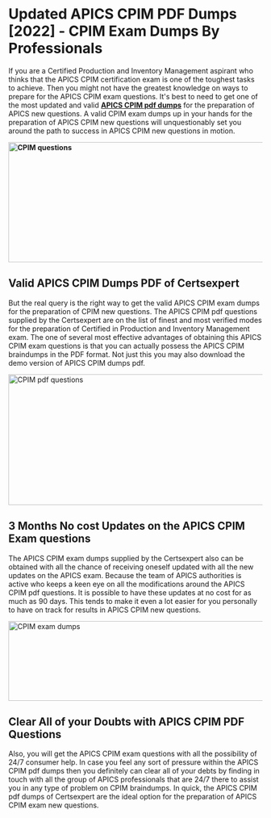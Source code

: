 <h1><strong>Updated APICS CPIM PDF Dumps [2022] - CPIM Exam Dumps By Professionals&nbsp;</strong></h1>
<p><span style="font-weight: 400;">If you are a Certified Production and Inventory Management aspirant who thinks that the APICS CPIM certification exam is one of the toughest tasks to achieve. Then you might not have the greatest knowledge on ways to prepare for the APICS CPIM exam questions. It's best to need to get one of the most updated and valid <strong><a href="https://www.certsexpert.com/CPIM-pdf-questions.html">APICS CPIM pdf dumps</a></strong> for the preparation of APICS new questions. A valid  CPIM exam dumps up in your hands for the preparation of APICS CPIM new questions will unquestionably set you around the path to success in APICS CPIM new questions in motion.</span></p>
<p><span style="font-weight: 400;"><strong><img style="display: block; margin-left: auto; margin-right: auto;" src="https://i.ibb.co/QXh983F/73475278-2429792180625311-4586132736837681152-n.jpg" alt="CPIM questions" width="632" height="238" /></strong></span></p>
<h2><strong>Valid APICS CPIM Dumps PDF of Certsexpert</strong></h2>
<p><span style="font-weight: 400;">But the real query is the right way to get the valid APICS CPIM exam dumps for the preparation of CPIM new questions. The APICS CPIM pdf questions supplied by the Certsexpert are on the list of finest and most verified modes for the preparation of Certified in Production and Inventory Management exam. The one of several most effective advantages of obtaining this APICS CPIM exam questions is that you can actually possess the APICS CPIM braindumps in the PDF format. Not just this you may also download the demo version of APICS CPIM dumps pdf.</span></p>
<p><span style="font-weight: 400;"><img style="display: block; margin-left: auto; margin-right: auto;" src="https://i.ibb.co/Jd8hN2L/76714008-3182067705200142-8735104740007870464-n.jpg" alt="CPIM pdf questions" width="701" height="259" /></span></p>
<h2><strong>3 Months No cost Updates on the APICS CPIM Exam questions</strong></h2>
<p><span style="font-weight: 400;">The APICS CPIM exam dumps supplied by the Certsexpert also can be obtained with all the chance of receiving oneself updated with all the new updates on the APICS exam. Because the team of APICS authorities is active who keeps a keen eye on all the modifications around the APICS CPIM pdf questions. It is possible to have these updates at no cost for as much as 90 days. This tends to make it even a lot easier for you personally to have on track for results in APICS CPIM new questions.</span></p>
<p><span style="font-weight: 400;"><a href="https://www.certsexpert.com/CPIM-pdf-questions.html"><img style="display: block; margin-left: auto; margin-right: auto;" src="https://i.ibb.co/TMnKrkJ/75398236-424489711531572-5064688549987614720-n.jpg" alt="CPIM exam dumps" width="714" height="158" /></a></span></p>
<h2><strong>Clear All of your Doubts with APICS CPIM PDF Questions</strong></h2>
<p>Also, you will get the APICS CPIM exam questions with all the possibility of 24/7 consumer help. In case you feel any sort of pressure within the APICS CPIM pdf dumps then you definitely can clear all of your debts by finding in touch with all the group of APICS professionals that are 24/7 there to assist you in any type of problem on  CPIM braindumps. In quick, the APICS CPIM pdf dumps of Certsexpert are the ideal option for the preparation of APICS CPIM exam new questions.</p>
